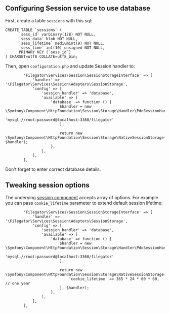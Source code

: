 
## Configuring Session service to use database

First, create a table ```sessions``` with this sql:
```
CREATE TABLE `sessions` (
      `sess_id` varbinary(128) NOT NULL,
      `sess_data` blob NOT NULL,
      `sess_lifetime` mediumint(9) NOT NULL,
      `sess_time` int(10) unsigned NOT NULL,
      PRIMARY KEY (`sess_id`)
) CHARSET=utf8 COLLATE=utf8_bin;
```

Then, open ```configuration.php``` and update Session handler to:

```
        'Filegator\Services\Session\SessionStorageInterface' => [
            'handler' => '\Filegator\Services\Session\Adapters\SessionStorage',
            'config' => [
                'session_handler' => 'database',
                'available' => [
                    'database' => function () {
                        $handler = new \Symfony\Component\HttpFoundation\Session\Storage\Handler\PdoSessionHandler(
                            'mysql://root:password@localhost:3360/filegator'
                        );

                        return new \Symfony\Component\HttpFoundation\Session\Storage\NativeSessionStorage([], $handler);
                    },
                ],
            ],
        ],

```
Don't forget to enter correct database details.


## Tweaking session options

The underying [session component](https://github.com/symfony/symfony/blob/4.4/src/Symfony/Component/HttpFoundation/Session/Storage/NativeSessionStorage.php) accepts array of options.
For example you can pass ```cookie_lifetime``` parameter to extend default session lifetime:
```
        'Filegator\Services\Session\SessionStorageInterface' => [
            'handler' => '\Filegator\Services\Session\Adapters\SessionStorage',
            'config' => [
                'session_handler' => 'database',
                'available' => [
                    'database' => function () {
                        $handler = new \Symfony\Component\HttpFoundation\Session\Storage\Handler\PdoSessionHandler(
                            'mysql://root:password@localhost:3360/filegator'
                        );

                        return new \Symfony\Component\HttpFoundation\Session\Storage\NativeSessionStorage([
                            'cookie_lifetime' => 365 * 24 * 60 * 60, // one year
                        ], $handler);
                    },
                ],
            ],
        ],

```
